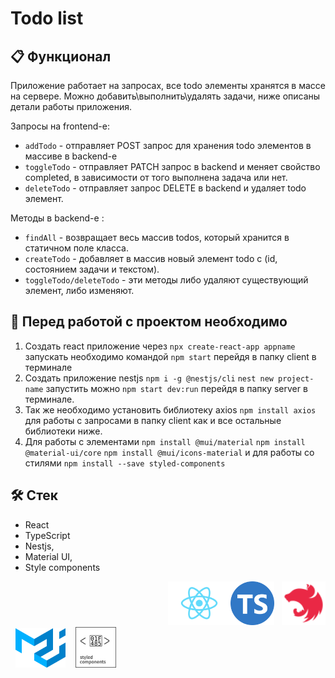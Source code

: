 # Todo list

## :clipboard: Функционал
Приложение работает на запросах, все todo элементы хранятся в массе на сервере. 
Можно добавить\выполнить\удалять задачи, ниже описаны детали работы приложения.

Запросы на frontend-е:
- `addTodo` - отправляет POST запрос для хранения todo элементов в массиве в backend-е
- `toggleTodo` - отправляет PATCH запрос в backend и меняет свойство completed, в зависимости от того выполнена задача или нет.
- `deleteTodo` - отправляет запрос DELETE в backend и удаляет todo элемент.

Методы в backend-е :
- `findAll` - возвращает весь массив todos, который хранится в статичном поле класса.
- `createTodo` - добавляет в массив новый элемент todo с (id, состоянием задачи и текстом).
- `toggleTodo/deleteTodo` - эти методы либо удаляют существующий элемент, либо изменяют.

## :memo: Перед работой с проектом необходимо
1. Создать react приложение через `npx create-react-app appname` запускать необходимо командой `npm start` перейдя в папку client в терминале
2. Создать приложение nestjs `npm i -g @nestjs/cli` `nest new project-name` запустить можно `npm start dev:run` перейдя в папку server в терминале.
3. Так же необходимо установить библиотеку axios `npm install axios` для работы с запросами в папку client как и все остальные библиотеки ниже.
4. Для работы c элементами `npm install @mui/material` `npm install @material-ui/core` `npm install @mui/icons-material` и для работы со стилями `npm install --save styled-components`

 
## :hammer_and_wrench: Стек 
 - React
 - TypeScript
 - Nestjs, 
 - Material UI,
 - Style components

&nbsp;&nbsp;&nbsp;&nbsp;&nbsp;&nbsp;&nbsp;&nbsp;&nbsp;&nbsp;&nbsp;&nbsp;&nbsp;&nbsp;&nbsp;&nbsp;&nbsp;&nbsp;&nbsp;&nbsp;&nbsp;&nbsp;&nbsp;&nbsp;&nbsp;&nbsp;&nbsp;&nbsp;&nbsp;&nbsp;&nbsp;&nbsp;&nbsp;&nbsp;&nbsp;&nbsp;&nbsp;&nbsp;&nbsp;&nbsp;&nbsp;&nbsp;&nbsp;&nbsp;&nbsp;&nbsp;&nbsp;&nbsp;&nbsp;&nbsp;&nbsp;&nbsp;&nbsp;&nbsp;&nbsp;&nbsp;&nbsp;&nbsp;&nbsp;&nbsp;&nbsp;&nbsp;&nbsp;
<img src="https://raw.githubusercontent.com/Heartright/stack_icon/6dab1175d1a19e38473a987cb1818b1a2141a265/react-logo.svg" width="100"><img src="https://raw.githubusercontent.com/Heartright/stack_icon/6dab1175d1a19e38473a987cb1818b1a2141a265/ts-logo.svg" width="70">
&nbsp;
<img src="https://raw.githubusercontent.com/Heartright/stack_icon/6dab1175d1a19e38473a987cb1818b1a2141a265/nestjs-logo.svg" width="70">
&nbsp;
<img src="https://raw.githubusercontent.com/Heartright/stack_icon/6dab1175d1a19e38473a987cb1818b1a2141a265/material-ui-logo.svg" width="80">
&nbsp;&nbsp;
<img src="https://raw.githubusercontent.com/Heartright/stack_icon/6dab1175d1a19e38473a987cb1818b1a2141a265/styled-components-logo.svg" width="65">











